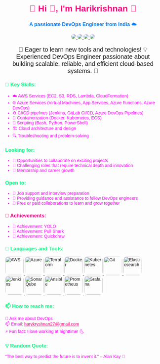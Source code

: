 <h1 align="center" style="font-family: 'Arial', sans-serif; color: #FF007F;">🌟 Hi 👋, I'm Harikrishnan 🌈</h1>
<h3 align="center" style="font-family: 'Arial', sans-serif; color: #007FFF;">A passionate DevOps Engineer from India ☁️</h3>

<p align="center">
  <a href="https://github.com/harykryshnan-master">
    <img src="https://img.shields.io/badge/DevOps%20Engineer-%F0%9F%9B%A0%EF%B8%8F-FF007F" style="border-radius: 10px;" />
    <img src="https://img.shields.io/badge/AWS%20Certified-%F0%9F%98%8E-FF007F" style="border-radius: 10px;" />
    <img src="https://img.shields.io/badge/Azure%20Certified-%F0%9F%94%96-FF007F" style="border-radius: 10px;" />
    <img src="https://img.shields.io/badge/Terraform%20Certified-%F0%9F%9A%80-FF007F" style="border-radius: 10px;" />
  </a>
</p>

<p align="center" style="font-size: 20px; font-family: 'Arial', sans-serif;">
  🚀 Eager to learn new tools and technologies! 💡 <br>
  Experienced DevOps Engineer passionate about building scalable, reliable, and efficient cloud-based systems. 💪 
</p>

<h3 align="left" style="font-family: 'Arial', sans-serif; color: #00FF7F;">🌟 Key Skills:</h3>
<ul style="color: #FF00FF; font-family: 'Arial', sans-serif;">
  <li>☁️ AWS Services (EC2, S3, RDS, Lambda, CloudFormation)</li>
  <li>🌐 Azure Services (Virtual Machines, App Services, Azure Functions, Azure DevOps)</li>
  <li>⚙️ CI/CD pipelines (Jenkins, GitLab CI/CD, Azure DevOps Pipelines)</li>
  <li>🐳 Containerization (Docker, Kubernetes, ECS)</li>
  <li>📜 Scripting (Bash, Python, PowerShell)</li>
  <li>🏗️ Cloud architecture and design</li>
  <li>🔍 Troubleshooting and problem-solving</li>
</ul>

<h3 align="left" style="font-family: 'Arial', sans-serif; color: #00FF7F;">Looking for:</h3>
<ul style="color: #FF00FF; font-family: 'Arial', sans-serif;">
  <li>🚀 Opportunities to collaborate on exciting projects</li>
  <li>🧠 Challenging roles that require technical depth and innovation</li>
  <li>🌱 Mentorship and career growth</li>
</ul>

<h3 align="left" style="font-family: 'Arial', sans-serif; color: #00FF7F;">Open to:</h3>
<ul style="color: #FF00FF; font-family: 'Arial', sans-serif;">
  <li>💼 Job support and interview preparation</li>
  <li>🤝 Providing guidance and assistance to fellow DevOps engineers</li>
  <li>🤝 Free or paid collaborations to learn and grow together</li>
</ul>

<h3 align="left" style="font-family: 'Arial', sans-serif; color: #FF007F;">🌟 Achievements:</h3>
<ul style="color: #FF00FF; font-family: 'Arial', sans-serif;">
  <li>🎉 Achievement: YOLO</li>
  <li>🎉 Achievement: Pull Shark</li>
  <li>🎉 Achievement: Quickdraw</li>
</ul>

<h3 align="left" style="font-family: 'Arial', sans-serif; color: #00FF7F;">🔧 Languages and Tools:</h3>
<p align="left" style="color: #FF00FF; font-family: 'Arial', sans-serif;">
  <a href="https://aws.amazon.com/" target="_blank"> 
    <img src="https://upload.wikimedia.org/wikipedia/commons/0/0e/Amazon_Web_Services_Logo.svg" alt="AWS" width="60" height="60" style="border-radius: 10px;"/> 
  </a>
  <a href="https://azure.microsoft.com/en-in/" target="_blank"> 
    <img src="https://upload.wikimedia.org/wikipedia/commons/2/24/Microsoft_Azure_Logo.svg" alt="Azure" width="60" height="60" style="border-radius: 10px;"/> 
  </a>
  <a href="https://www.terraform.io/" target="_blank"> 
    <img src="https://www.vectorlogo.zone/logos/hashicorp/terraform-icon.svg" alt="Terraform" width="60" height="60" style="border-radius: 10px;"/> 
  </a>
  <a href="https://www.docker.com/" target="_blank"> 
    <img src="https://www.vectorlogo.zone/logos/docker/docker-icon.svg" alt="Docker" width="60" height="60" style="border-radius: 10px;"/> 
  </a>
  <a href="https://kubernetes.io" target="_blank"> 
    <img src="https://www.vectorlogo.zone/logos/kubernetes/kubernetes-icon.svg" alt="Kubernetes" width="60" height="60" style="border-radius: 10px;"/> 
  </a>
  <a href="https://git-scm.com/" target="_blank"> 
    <img src="https://www.vectorlogo.zone/logos/git-scm/git-scm-icon.svg" alt="Git" width="60" height="60" style="border-radius: 10px;"/> 
  </a>
  <a href="https://www.elastic.co" target="_blank"> 
    <img src="https://www.vectorlogo.zone/logos/elastic/elastic-icon.svg" alt="Elasticsearch" width="60" height="60" style="border-radius: 10px;"/> 
  </a>
  <a href="https://www.jenkins.io" target="_blank"> 
    <img src="https://www.vectorlogo.zone/logos/jenkins/jenkins-icon.svg" alt="Jenkins" width="60" height="60" style="border-radius: 10px;"/> 
  </a>
  <a href="https://www.sonarqube.org/" target="_blank"> 
    <img src="https://www.vectorlogo.zone/logos/sonarqube/sonarqube-icon.svg" alt="SonarQube" width="60" height="60" style="border-radius: 10px;"/> 
  </a>
  <a href="https://www.ansible.com/" target="_blank"> 
    <img src="https://www.vectorlogo.zone/logos/ansible/ansible-icon.svg" alt="Ansible" width="60" height="60" style="border-radius: 10px;"/> 
  </a>
  <a href="https://prometheus.io/" target="_blank"> 
    <img src="https://www.vectorlogo.zone/logos/prometheus/prometheus-icon.svg" alt="Prometheus" width="60" height="60" style="border-radius: 10px;"/> 
  </a>
  <a href="https://grafana.com/" target="_blank"> 
    <img src="https://www.vectorlogo.zone/logos/grafana/grafana-icon.svg" alt="Grafana" width="60" height="60" style="border-radius: 10px;"/> 
  </a>
</p>

<h3 align="left" style="font-family: 'Arial', sans-serif; color: #00FF7F;">📫 How to reach me:</h3>
<p align="left" style="color: #FF00FF; font-family: 'Arial', sans-serif;">
  💬 Ask me about DevOps <br>
  📫 Email: <a href="mailto:harykryshnan27@gmail.com" style="color: #FF007F;">harykryshnan27@gmail.com</a> <br>
  ⚡ Fun fact: I love working at nighttime! 🌜
</p>

<h3 align="left" style="font-family: 'Arial', sans-serif; color: #00FF7F;">💡 Random Quote:</h3>
<p align="left" style="color: #FF00FF; font-family: 'Arial', sans-serif;">
  "The best way to predict the future is to invent it." – Alan Kay 💫
</p>
